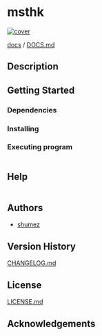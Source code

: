 <!--
Filename:	README.md
Project: 	/Volumes/BA46/ws/msthk
Authors: 	shumez <https://github.com/shumez>
Created: 	2023-02-19 15:34:34
Modified:	2023-02-20 09:20:53
Hosted:  	shuBookPro.local
-----
Copyright (c) 2023 shumez
-->

# msthk

[![cover](img/)][img]


[docs] / [DOCS.md]


## Description


## Getting Started



### Dependencies



### Installing



### Executing program

```
```

## Help

```
```

## Authors

* [shumez]

## Version History

[CHANGELOG.md]

## License

[LICENSE.md]


## Acknowledgements


<!-- ------------------------------- -->
[shumez]: shumez
[img]: img/
[DOCS.md]: docs/DOCS.md
[docs]: docs/
[CHANGELOG.md]: CHANGELOG.md
[LICENSE.md]: LICENSE.md
